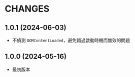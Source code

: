 CHANGES
=======

## 1.0.1 (2024-06-03)

* 不偵測 <code>DOMContentLoaded</code>，避免錯過啟動時機而無效的問題

## 1.0.0 (2024-05-16)

* 最初版本
